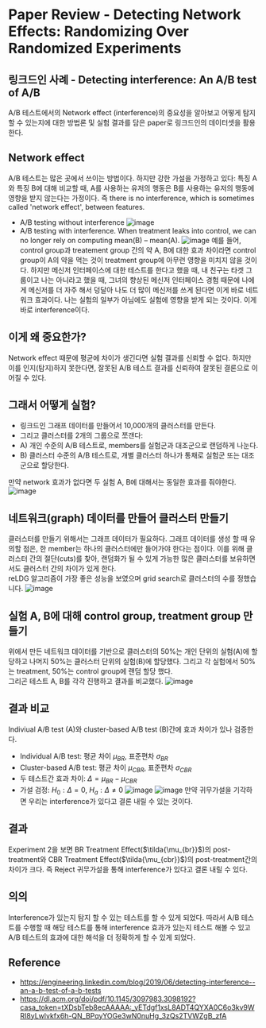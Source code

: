 # Paper Review - Detecting Network Effects: Randomizing Over Randomized Experiments

## 링크드인 사례 - Detecting interference: An A/B test of A/B

A/B 테스트에서의 Network effect (interference)의 중요성을 알아보고 어떻게 탐지할 수 있는지에 대한 방법론 및 실험 결과를 담은 paper로 링크드인의 데이터셋을 활용한다.

## Network effect
A/B 테스트는 많은 곳에서 쓰이는 방법이다. 하지만 강한 가설을 가정하고 있다: 
특징 A와 특징 B에 대해 비교할 때, A를 사용하는 유저의 행동은 B를 사용하는 유저의 행동에 영향을 받지 않는다는 가정이다. 
즉 there is no interference, which is sometimes called 'network effect', between features.

- A/B testing without interference
![image](https://github.com/juyeon999/ab_test/assets/132811616/a780a6b4-fbc4-4c7c-a36b-b0cc2560993b)
- A/B testing with interference. When treatment leaks into control, we can no longer rely on computing mean(B) – mean(A).
![image](https://github.com/juyeon999/ab_test/assets/132811616/0dafbc87-11cd-41d6-b7d9-71dae3ae7d1d)
예를 들어, control group과 treatement group 간의 약 A, B에 대한 효과 차이라면 control group이 A의 약을 먹는 것이 treatment group에 아무런 영향을 미치지 않을 것이다.
하지만 메신저 인터페이스에 대한 테스트를 한다고 했을 때, 내 친구는 타겟 그룹이고 나는 아니라고 했을 때, 그녀의 향상된 메신저 인터페이스 경험 때문에 나에게 메신저를 더 자주 해서 덩달아 나도 더 많이 메신저를 쓰게 된다면 이게 바로 네트워크 효과이다. 나는 실험의 일부가 아님에도 실험에 영향을 받게 되는 것이다. 이게 바로 interference이다.


## 이게 왜 중요한가?
Network effect 때문에 평균에 차이가 생긴다면 실험 결과를 신뢰할 수 없다. 하지만 이를 인지(탐지)하지 못한다면, 잘못된 A/B 테스트 결과를 신뢰하여 잘못된 결론으로 이어질 수 있다. 

## 그래서 어떻게 실험?
- 링크드인 그래프 데이터를 만들어서 10,000개의 클러스터를 만든다.
- 그리고 클러스터를 2개의 그룹으로 쪼갠다:
- A) 개인 수준의 A/B 테스트로, members를 실험군과 대조군으로 랜덤하게 나눈다.
- B) 클러스터 수준의 A/B 테스트로, 개별 클러스터 하나가 통채로 실험군 또는 대조군으로 할당한다.

만약 network 효과가 없다면 두 실험 A, B에 대해서는 동일한 효과를 줘야한다.
![image](https://github.com/juyeon999/ab_test/assets/132811616/ca6488f5-9724-494e-9eeb-796ed1822365)

## 네트워크(graph) 데이터를 만들어 클러스터 만들기
클러스터를 만들기 위해서는 그래프 데이터가 필요하다. 그래프 데이터를 생성 할 때 유의할 점은, 한 member는 하나의 클러스터에만 들어가야 한다는 점이다. 이를 위해 클러스터 간의 절단(cuts)를 찾아, 랜덤화가 될 수 있게 가능한 많은 클러스터를 보유하면서도 클러스터 간의 차이가 있게 한다.  
reLDG 알고리즘이 가장 좋은 성능을 보였으며 grid search로 클러스터의 수를 정했습니다.
![image](https://github.com/juyeon999/ab_test/assets/132811616/8f527e10-c879-46a7-a894-41db997b3b86)

## 실험 A, B에 대해 control group, treatment group 만들기
위에서 만든 네트워크 데이터를 기반으로 클러스터의 50%는 개인 단위의 실험(A)에 할당하고 나머지 50%는 클러스터 단위의 실험(B)에 할당했다. 그리고 각 실험에서 50%는 treatment, 50%는 control group에 랜덤 할당 했다.  
그리곤 테스트 A, B를 각각 진행하고 결과를 비교했다. 
![image](https://github.com/juyeon999/ab_test/assets/132811616/cffffd2b-de83-425f-ad64-b33b67488a27)

## 결과 비교
Indiviual A/B test (A)와 cluster-based A/B test (B)간에 효과 차이가 있나 검증한다. 
- Individual A/B test: 평균 차이 $\mu_{BR}$, 표준편차 $\sigma_{BR}$
- Cluster-based A/B test: 평균 차이 $\mu_{CBR}$, 표준편차 $\sigma_{CBR}$
- 두 테스트간 효과 차이: $\Delta = \mu_{BR} - \mu_{CBR}$
- 가설 검정: $H_0: \Delta = 0$, $H_a: \Delta \neq 0$
![image](https://github.com/juyeon999/ab_test/assets/132811616/608c3c29-5fe0-41e8-8b1b-ec1e883a7ae2)
![image](https://github.com/juyeon999/ab_test/assets/132811616/209ae3c1-6ed7-451d-a184-0c2cb5f3c163)
만약 귀무가설을 기각하면 우리는 interference가 있다고 결론 내릴 수 있는 것이다. 

## 결과
Experiment 2을 보면 BR Treatment Effect($\tilda{\mu_{br}}$)의 post-treatment와 CBR Treatment Effect($\tilda{\mu_{cbr}}$)의 post-treatment간의 차이가 크다. 즉 Reject 귀무가설을 통해 interference가 있다고 결론 내릴 수 있다.

## 의의
Interference가 있는지 탐지 할 수 있는 테스트를 할 수 있게 되었다. 따라서 A/B 테스트를 수행할 때 해당 테스트를 통해 interference 효과가 있는지 테스트 해볼 수 있고 A/B 테스트의 효과에 대한 해석을 더 정확하게 할 수 있게 되었다.

## Reference
- https://engineering.linkedin.com/blog/2019/06/detecting-interference--an-a-b-test-of-a-b-tests
- https://dl.acm.org/doi/pdf/10.1145/3097983.3098192?casa_token=tXDsbTeb8ecAAAAA:_yETdgf1xsL8ADT4QYXA0C6o3kv9WRI8yLwlvkfx6h-QN_BPqyYOGe3wN0nuHg_3zQs2TVWZgB_zfA
